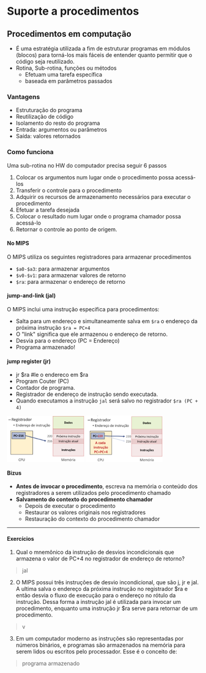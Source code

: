 # Suporte a procedimentos

## Procedimentos em computação 
- É uma estratégia utilizada a fim de estruturar programas em módulos (blocos) para torná-los mais fáceis de entender quanto permitir que o código seja reutilizado. 
- Rotina, Sub-rotina, funções ou métodos 
  - Efetuam uma tarefa específica 
  - baseada em parâmetros passados 

### Vantagens 
- Estruturação do programa 
- Reutilização de código 
- Isolamento do resto do programa 
- Entrada: argumentos ou parâmetros 
- Saída: valores retornados 

### Como funciona
Uma sub-rotina no HW do computador precisa seguir 6 passos
1. Colocar os argumentos num lugar onde o procedimento possa acessá-los
2. Transferir o controle para o procedimento 
3. Adquirir os recursos de armazenamento necessários para executar o procedimento 
4. Efetuar a tarefa desejada 
5. Colocar o resultado num lugar onde o programa chamador possa acessá-lo 
6. Retornar o controle ao ponto de origem. 

#### No MIPS
O MIPS utiliza os seguintes registradores para armazenar procedimentos
- `$a0-$a3`: para armazenar argumentos 
- `$v0-$v1`: para armazenar valores de retorno 
- `$ra`: para armazenar o endereço de retorno  

#### jump-and-link (jal) 
O MIPS inclui uma instrução especifica para procedimentos: 
- Salta para um endereço e simultaneamente salva em `$ra` o endereço da próxima instrução `$ra = PC+4` 
- O "link" significa que ele armazenou o endereço de retorno. 
- Desvia para o endereço (PC = Endereço) 
- Programa armazenado! 

 
#### jump register (jr)
- jr $ra  #le o endereco em $ra 
- Program Couter (PC) 
- Contador de programa. 
- Registrador de endereço de instrução sendo executada. 
- Quando executamos a instrução `jal` será salvo no registrador `$ra (PC + 4)`


<img src="../../img/12.01.png" align="center" height=auto width=40%/>
<img src="../../img/12.02.png" align="center" height=auto width=40%/>

#### Bizus
- **Antes de invocar o procedimento**, escreva na memória o conteúdo dos registradores a serem utilizados pelo procedimento chamado 
- **Salvamento do contexto do procedimento chamador**
  - Depois de executar o procedimento 
  - Restaurar os valores originais nos registradores 
  - Restauração do contexto do procedimento chamador 

---

#### Exercícios
1. Qual o mnemônico da instrução de desvios incondicionais que armazena o valor de PC+4 no registrador de endereço de retorno? 
> jal 

2. O MIPS possui três instruções de desvio incondicional, que são j, jr e jal. A ultima salva o endereço da próxima instrução no registrador $ra e então desvia o fluxo de execução para o endereço no rótulo da instrução. Dessa forma a instrução jal é utilizada para invocar um procedimento, enquanto uma instrução jr $ra serve para retornar de um procedimento. 
> v 

3. Em um computador moderno as instruções são representadas por números binários, e programas são armazenados na memória para serem lidos ou escritos pelo processador. Esse é o conceito de: 
> programa armazenado 
